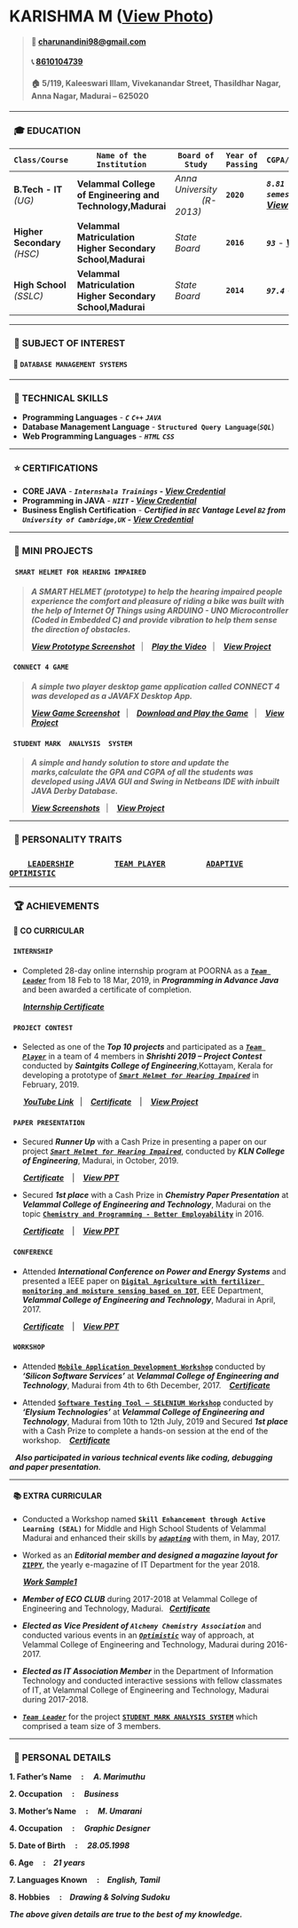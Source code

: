 # KARISHMA M ([View Photo][1])          
                                                                                 

> #### :email:   [charunandini98@gmail.com](charunandini98@gmail.com) 
> #### :telephone_receiver: [8610104739](tel:8610104739) 
> #### :house:  5/119, Kaleeswari Illam, Vivekanandar Street, Thasildhar Nagar, Anna Nagar, Madurai – 625020


---
[1]:https://github.com/KarishmaMarimuthu/resume/blob/master/Photo.JPG

### &ensp;:mortar_board: EDUCATION


 **`Class/Course`** | **`Name of the Institution`** | **`Board of Study`** | **`Year of Passing`** | **`CGPA/Percentage`**
 --- | --- | --- | --- | --- 
 **B.Tech - IT** _(UG)_ | **Velammal College of Engineering and Technology,Madurai** | *Anna University &ensp;&ensp;&ensp;&ensp;&ensp;&ensp;(R-2013)* | **`2020`** |  _**`8.81 (upto 6th semester)`**_ **_- [View][2]_**   
 **Higher Secondary** _(HSC)_ | **Velammal Matriculation Higher Secondary School,Madurai** | *State Board* | **`2016`** | ***`93`*** - **_[View][3]_**
 **High School** _(SSLC)_ | **Velammal Matriculation Higher Secondary School,Madurai** | *State Board* | **`2014`** | ***`97.4`*** - **_[View][4]_**
---
[2]: https://drive.google.com/drive/u/0/search?q=Marksheets
[3]: https://drive.google.com/drive/u/0/my-drive
[4]: https://drive.google.com/drive/u/0/my-drive
### &ensp;:book: SUBJECT OF INTEREST


#### &ensp;:open_file_folder: `DATABASE MANAGEMENT SYSTEMS`

---
### &ensp;:pencil: TECHNICAL SKILLS

- **Programming Languages** - _**`C`**_ _**`C++`**_ _**`JAVA`**_
- **Database Management Language** - **`Structured Query Language`**(_**`SQL`**_)
- **Web Programming Languages** - _**`HTML`**_ _**`CSS`**_

---
### &ensp;:star: CERTIFICATIONS

- **CORE JAVA** - _**`Internshala Trainings` - [View Credential](https://drive.google.com/drive/u/0/search?q=Internshala%20Certificate)**_
- **Programming in JAVA** - _**`NIIT` - [View Credential](https://drive.google.com/drive/u/0/search?q=NIIT%20Certificate)**_
- **Business English Certification** - _**Certified in **`BEC`** Vantage Level **`B2`** from **`University of Cambridge,UK`** - [View Credential](https://drive.google.com/drive/u/0/my-drive)**_
 
---
### &ensp;:bookmark_tabs: MINI PROJECTS
#### &ensp; `SMART HELMET FOR HEARING IMPAIRED`


> **_A SMART HELMET (prototype) to help the hearing impaired people experience the comfort and pleasure of riding a bike was built with the help of Internet Of Things using ARDUINO - UNO Microcontroller (Coded in Embedded C) and provide vibration to help them sense the direction of obstacles._**
>
> _**[View Prototype Screenshot](https://github.com/KarishmaMarimuthu/Smart-Helmet/blob/master/README.md)**_ &ensp;| &ensp;
> _**[Play the Video](https://drive.google.com/file/d/1wXzMjI-VvUcYSD6Q7pz5xRBNW9BFg1qo/view)**_ &ensp;| &ensp;
> _**[View Project](https://github.com/KarishmaMarimuthu/Smart-Helmet)**_


#### &ensp;`CONNECT 4 GAME`


> **_A simple two player desktop game application called CONNECT 4 was developed as a JAVAFX Desktop App._**
>
> _**[View Game Screenshot](https://github.com/KarishmaMarimuthu/Connect4Game/blob/master/Connect4Game%20-%20Screenshot.JPG)**_ &ensp;| &ensp;
> _**[Download and Play the Game](https://github.com/KarishmaMarimuthu/Connect4Game/blob/master/Connect%20Four%20Game.jar)**_ &ensp;| &ensp;
> _**[View Project](https://github.com/KarishmaMarimuthu/Connect4Game)**_


#### &ensp;`STUDENT MARK  ANALYSIS  SYSTEM`


> **_A simple and handy solution to store and update the marks,calculate the GPA and CGPA of all the students was developed using JAVA GUI and Swing in Netbeans IDE with inbuilt JAVA Derby Database._**
>
> _**[View Screenshots](https://drive.google.com/open?id=1GTJsOv73HWAHzI2B9DtU9XQC2pMj-Vo8)**_ &ensp;| &ensp;
> _**[View Project](https://github.com/KarishmaMarimuthu/Student-Mark-Analysis-System)**_


---
### &ensp;:bust_in_silhouette: PERSONALITY TRAITS
### &emsp;&emsp;[**`LEADERSHIP`**](#internship) &emsp;&emsp;&emsp;&emsp; [**`TEAM PLAYER`**](#project-contest) &emsp;&emsp;&emsp;&emsp; [**`ADAPTIVE`**](#extra-curricular) &emsp;&emsp;&emsp;&emsp; [**`OPTIMISTIC`**](#extra-curricular)

---
### &ensp;:trophy: ACHIEVEMENTS

#### &ensp;:page_with_curl: CO CURRICULAR

#### &ensp;`INTERNSHIP`

- Completed 28-day online internship program at POORNA as a [_**`Team Leader`**_](#leadership) from 18 Feb to 18 Mar, 2019, in **_Programming in Advance Java_** and been awarded a certificate of completion.

&ensp;&ensp;&ensp; _**[Internship Certificate](https://drive.google.com/open?id=1_ofUVTZS-D9kTn3_qSMbWgSYW90UjIC9)**_

#### &ensp;`PROJECT CONTEST`

- Selected as one of the _**Top 10 projects**_ and participated as a [_**`Team Player`**_](#team-player) in a team of 4 members in _**Shrishti 2019 – Project Contest**_ conducted by _**Saintgits College of Engineering**_,Kottayam, Kerala for developing a prototype of [_**`Smart Helmet for Hearing Impaired`**_](#smart-helemt-for-hearing-impaired) in February, 2019.

&ensp;&ensp;&ensp; _**[YouTube Link](https://www.youtube.com/watch?v=Ura30iEriD4&t=7s)**_&ensp; | &ensp;  _**[Certificate](https://drive.google.com/open?id=1_ofUVTZS-D9kTn3_qSMbWgSYW90UjIC9)**_ &ensp; | &ensp;  _**[View Project](https://github.com/KarishmaMarimuthu/Smart-Helmet)**_

#### &ensp;`PAPER PRESENTATION`

- Secured _**Runner Up**_ with a Cash Prize in presenting a paper on our project [_**`Smart Helmet for Hearing Impaired`**_](#paper-presentation), conducted by _**KLN College of Engineering**_, Madurai, in October, 2019. &ensp;  

&ensp;&ensp;&ensp; _**[Certificate](https://drive.google.com/open?id=1_ofUVTZS-D9kTn3_qSMbWgSYW90UjIC9)**_ &ensp; | &ensp; _**[View PPT](https://drive.google.com/file/d/1-u6YoLIUmnf09plQtnnVhLbfvDi9NfRg/view)**_

- Secured _**1st place**_ with a Cash Prize in _**Chemistry Paper Presentation**_ at _**Velammal College of Engineering and Technology**_, Madurai on the topic [**`Chemistry and Programming - Better Employability`**](#paper-presentation) in 2016. 

&ensp;&ensp;&ensp; _**[Certificate](https://drive.google.com/open?id=1_ofUVTZS-D9kTn3_qSMbWgSYW90UjIC9)**_ &ensp; | &ensp; _**[View PPT](https://drive.google.com/open?id=1FhKF3eAsRNAFDaFd5B5cHU1OkjhvPQzc)**_

#### &ensp;`CONFERENCE`

- Attended _**International Conference on Power and Energy Systems**_ and presented a IEEE paper on 
[**`Digital Agriculture with fertilizer monitoring and moisture sensing based on IOT`**](#conference), EEE Department, _**Velammal College of Engineering and Technology**_, Madurai in April, 2017. 

&ensp;&ensp;&ensp;  _**[Certificate](https://drive.google.com/open?id=1_ofUVTZS-D9kTn3_qSMbWgSYW90UjIC9)**_ &ensp; | &ensp; _**[View PPT](https://drive.google.com/file/d/1rRGCewKaKcEIs7Yb0kRSEYsKD0zlS0Sg/view)**_

#### &ensp;`WORKSHOP`

- Attended [**`Mobile Application Development Workshop`**](#workshop) conducted by _**‘Silicon Software Services’**_ at _**Velammal College of Engineering and Technology**_, Madurai from 4th to 6th December, 2017. &ensp; _**[Certificate](https://drive.google.com/open?id=1_ofUVTZS-D9kTn3_qSMbWgSYW90UjIC9)**_

- Attended [**`Software Testing Tool – SELENIUM Workshop`**](#workshop) conducted by _**‘Elysium Technologies’**_ at _**Velammal College of Engineering and Technology**_, Madurai from 10th to 12th July, 2019 and Secured _**1st place**_ with a Cash Prize to complete a hands-on session at the end of the workshop. &ensp; _**[Certificate](https://drive.google.com/open?id=1_ofUVTZS-D9kTn3_qSMbWgSYW90UjIC9)**_

&ensp; _**Also participated in various technical events like coding, debugging and paper presentation.**_

---
#### &ensp;:books: EXTRA CURRICULAR

- Conducted a Workshop named **`Skill Enhancement through Active Learning (SEAL)`** for Middle and High School Students of Velammal Madurai and enhanced their skills by [_**`adapting`**_](#apadtive) with them, in May, 2017.&ensp; 

- Worked as an _**Editorial member and designed a magazine layout for**_ [**`ZIPPY`**](#extra-curricular), the yearly e-magazine of IT Department for the year 2018.

&ensp;&ensp;&ensp;  _**[Work Sample1](https://drive.google.com/file/d/1_v_S9YcYBeZuOhq4-R0tLmIim2ntb6JH/view)**_ 

- _**Member of ECO CLUB**_ during 2017-2018 at Velammal College of Engineering and Technology, Madurai.&ensp; _**[Certificate](https://drive.google.com/open?id=1_ofUVTZS-D9kTn3_qSMbWgSYW90UjIC9)**_

- _**Elected as Vice President of `Alchemy Chemistry Association`**_ and conducted various events in an [_**`Optimistic`**_](#optimistic) way of approach, at Velammal College of Engineering and Technology, Madurai during 2016-2017.

- _**Elected as IT Association Member**_ in the Department of Information Technology and conducted interactive sessions with fellow classmates of IT, at Velammal College of Engineering and Technology, Madurai during 2017-2018.

- [_**`Team Leader`**_](#leadership) for the project [**`STUDENT MARK ANALYSIS SYSTEM`**](#student-mark-analysis-system) which comprised a team size of 3 members.

---
### &ensp;:bust_in_silhouette: PERSONAL DETAILS

**1. Father’s  Name &ensp;&ensp;:&ensp;&ensp;	_A. Marimuthu_**  

**2. Occupation &ensp;&ensp;:&ensp;&ensp;	_Business_**

**3. Mother’s Name &ensp;&ensp;:&ensp;&ensp; _M. Umarani_**     

**4. Occupation &ensp;&ensp;:&ensp;&ensp;	_Graphic Designer_**

**5. Date of Birth &ensp;&ensp;:&ensp;&ensp; _28.05.1998_** 	   

**6. Age &ensp;&ensp;:&ensp;&ensp;_21 years_**

**7. Languages Known &ensp;&ensp;:&ensp;&ensp;_English, Tamil_**	

**8. Hobbies &ensp;&ensp;:&ensp;&ensp;_Drawing & Solving Sudoku_**

_**The above given details are true to the best of my knowledge.**_


